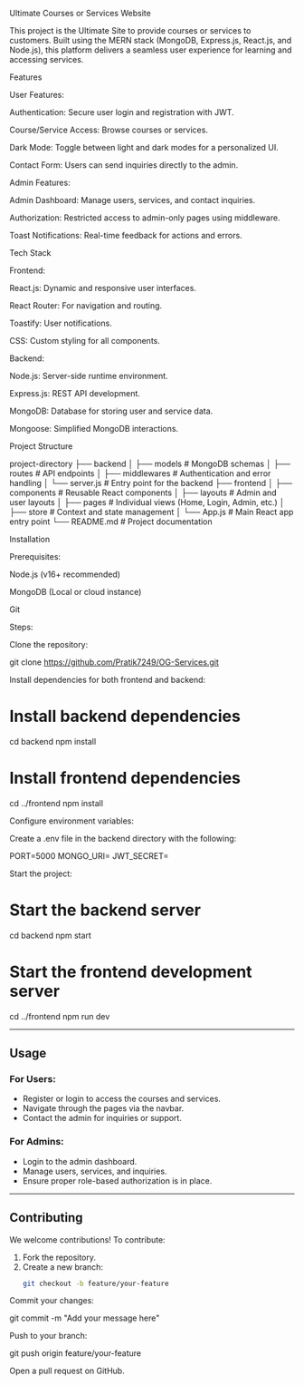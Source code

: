 Ultimate Courses or Services Website

This project is the Ultimate Site to provide courses or services to customers. Built using the MERN stack (MongoDB, Express.js, React.js, and Node.js), this platform delivers a seamless user experience for learning and accessing services.

Features

User Features:

Authentication: Secure user login and registration with JWT.

Course/Service Access: Browse courses or services.

Dark Mode: Toggle between light and dark modes for a personalized UI.

Contact Form: Users can send inquiries directly to the admin.

Admin Features:

Admin Dashboard: Manage users, services, and contact inquiries.

Authorization: Restricted access to admin-only pages using middleware.

Toast Notifications: Real-time feedback for actions and errors.

Tech Stack

Frontend:

React.js: Dynamic and responsive user interfaces.

React Router: For navigation and routing.

Toastify: User notifications.

CSS: Custom styling for all components.

Backend:

Node.js: Server-side runtime environment.

Express.js: REST API development.

MongoDB: Database for storing user and service data.

Mongoose: Simplified MongoDB interactions.

Project Structure

project-directory
├── backend
│   ├── models      # MongoDB schemas
│   ├── routes      # API endpoints
│   ├── middlewares # Authentication and error handling
│   └── server.js   # Entry point for the backend
├── frontend
│   ├── components  # Reusable React components
│   ├── layouts     # Admin and user layouts
│   ├── pages       # Individual views (Home, Login, Admin, etc.)
│   ├── store       # Context and state management
│   └── App.js      # Main React app entry point
└── README.md       # Project documentation

Installation

Prerequisites:

Node.js (v16+ recommended)

MongoDB (Local or cloud instance)

Git

Steps:

Clone the repository:

git clone https://github.com/Pratik7249/OG-Services.git

Install dependencies for both frontend and backend:

# Install backend dependencies
cd backend
npm install

# Install frontend dependencies
cd ../frontend
npm install

Configure environment variables:

Create a .env file in the backend directory with the following:

PORT=5000
MONGO_URI=<your-mongo-uri>
JWT_SECRET=<your-secret-key>

Start the project:

# Start the backend server
cd backend
npm start

# Start the frontend development server
cd ../frontend
npm run dev

---

## Usage

### For Users:
- Register or login to access the courses and services.
- Navigate through the pages via the navbar.
- Contact the admin for inquiries or support.

### For Admins:
- Login to the admin dashboard.
- Manage users, services, and inquiries.
- Ensure proper role-based authorization is in place.

---

## Contributing

We welcome contributions! To contribute:
1. Fork the repository.
2. Create a new branch:
   ```bash
   git checkout -b feature/your-feature

Commit your changes:

git commit -m "Add your message here"

Push to your branch:

git push origin feature/your-feature

Open a pull request on GitHub.
